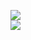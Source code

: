 [![](https://img.shields.io/badge/Made%20With-Github%20Spray-lightgrey.svg?style=for-the-badge&logo=github)](https://github.com/Annihil/github-spray#18858)  
[![](https://i.imgur.com/2DrTn0Z.gif)](https://github.com/Annihil/github-spray)